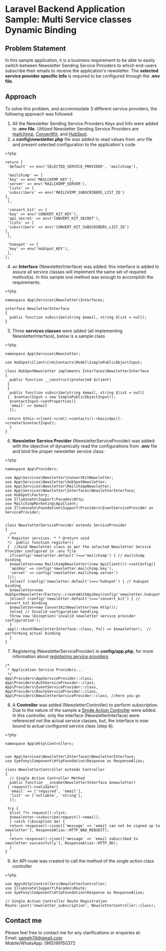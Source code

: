 # Laravel Backend Application Sample: Multi Service classes Dynamic Binding

## Problem Statement

In this sample application, it is a business requirement to be able to easily switch between Newsletter Sending Service Providers to which end-users subscribe their emails to receive the application's newsletter.
The **selected service provider specific info** is required to be configured through the **.env file**.

## Approach

To solve this problem, and accommodate 3 different service providers, the following approach was followed:

1. All the Newsletter Sending Service Providers Keys and Info were added to **.env file**. Utilized Newsletter Sending Service Providers are [mailchimp](https://mailchimp.com/), [ConvertKit](https://convertkit.com/), and [HubSpot](https://www.hubspot.com/).
2. a **config\newsletter.php** file was added to read values from .env file and present selected configuration to the application's code

```
<?php

return [
 'default' => env('SELECTED_SERVICE_PROVIDER', 'mailchimp'),

 'mailchimp' => [
 'key' => env('MAILCHIMP_KEY'),
 'server' => env('MAILCHIMP_SERVER'),
 'lists' => [
 'subscribers' => env('MAILCHIMP_SUBSCRIBERS_LIST_ID')
],
 ],

 'convert_kit' => [
 'key' => env('CONVERT_KIT_KEY'),
 'api_secret' => env('CONVERT_KIT_SECRET'),
 'lists' => [
 'subscribers' => env('CONVERT_KIT_SUBSCRIBERS_LIST_ID')
],
 ],

 'hubspot' => [
 'key' => env('HubSpot_KEY'),
 ],
];
```

4. an **Interface** (NewsletterInterface) was added: this interface is added to assure all service classes will implement the same set of required method(s). In this sample one method was enough to accomplish the requirements.

```
<?php

namespace App\Services\Newsletter\Interfaces;

interface NewsletterInterface
{
  public function subscribe(string $email, string $list = null);
}
```

5. Three **services classes** were added (all implementing NewsletterInterface), below is a sample class

```
<?php

namespace App\Services\Newsletter;

use HubSpot\Client\Crm\Contacts\Model\SimplePublicObjectInput;

class HubSpotNewsletter implements Interfaces\NewsletterInterface
{
  public function __construct(protected $client)
 {
 }
  public function subscribe(string $email, string $list = null)
 {  $contactInput = new SimplePublicObjectInput();
  $contactInput->setProperties([
  'email' => $email
  ]);

 return $this->client->crm()->contacts()->basicApi()->create($contactInput);
  }
}
```

6. **Newsletter Service Provider** (NewsletterServiceProvider) was added: with the objective of dynamically read the configurations from **.env** file and bind the proper newsletter service class:

```
<?php

namespace App\Providers;

use App\Services\Newsletter\ConvertKitNewsletter;
use App\Services\Newsletter\HubSpotNewsletter;
use App\Services\Newsletter\MailchimpNewsletter;
use App\Services\Newsletter\Interfaces\NewsletterInterface;
use HubSpot\Factory;
use Illuminate\Support\Facades\Http;
use MailchimpMarketing\ApiClient;
use Illuminate\Foundation\Support\Providers\EventServiceProvider as ServiceProvider;


class NewsletterServiceProvider extends ServiceProvider
{
  /**
 * Register services. * * @return void
 */  public function register()
 {  //bind Newsletter class as per the selected Newsletter Service Provider configured in .env file
  if(config('newsletter.default')==='mailchimp') { // mailchimp binding
  $newsletter=new MailchimpNewsletter((new ApiClient())->setConfig([
  'apiKey' => config('newsletter.mailchimp.key'),
  'server' => config('newsletter.mailchimp.server')
 ]));
  }elseif (config('newsletter.default')==='hubspot') { // hubspot binding
  $newsletter=new HubSpotNewsletter(Factory::createWithApiKey(config('newsletter.hubspot.key')));
  }elseif (config('newsletter.default')==='convert_kit') { // convert_kit binding
  $newsletter=new ConvertKitNewsletter(new Http());
  }else{ // Invalid configuration handling
  throw new \Exception('invalid newsletter service provider configuration');
  }
 app()->bind(NewsletterInterface::class, fn() => $newsletter);  // performing actual binding
  }
}
```

7. Registering (NewsletterServiceProvider) in **config/app.php**, for more information about [registering service providers](https://laravel.com/docs/9.x/providers#registering-providers)

```
/*
 * Application Service Providers...
 */
App\Providers\AppServiceProvider::class,
App\Providers\AuthServiceProvider::class,
App\Providers\EventServiceProvider::class,
App\Providers\RouteServiceProvider::class,
App\Providers\NewsletterServiceProvider::class, //here you go
```

8. A **Controller** was added (NewsletterController) to perform subscription. Due to the nature of the sample a [Single Action Controller](https://laravel.com/docs/9.x/controllers#single-action-controllers) were added. In this controller, only the interface (NewsletterInterface) were referenced not the actual service classes, but, the interface is now bound to actual configured service class (step 6).

```
<?php

namespace App\Http\Controllers;


use App\Services\Newsletter\Interfaces\NewsletterInterface;
use Symfony\Component\HttpFoundation\Response as ResponseAlias;

class NewsletterController extends Controller
{
  // Single Action Controller Method
  public function __invoke(NewsletterInterface $newsletter)
 { request()->validate([
  'email' => ['required', 'email'],
  'list' => ['nullable', 'string'],
  ]);

 try {
  $list ??= request()->list;
  $newsletter->subscribe(request()->email);
  } catch (\Exception $e) {
  return response()->json(['message' => 'email can not be signed up to newsletter'], ResponseAlias::HTTP_BAD_REQUEST);
  }
  return response()->json(['message' => 'email subscribed to newsletter successfully'], ResponseAlias::HTTP_OK);
  }
}
```

9. An API route was created to call the method of the single action class controller

```
<?php

use App\Http\Controllers\NewsletterController;
use Illuminate\Support\Facades\Route;
use Symfony\Component\HttpFoundation\Response as ResponseAlias;

// Single Action Controller Route Registration
Route::post('newsletter_subscription', NewsletterController::class);
```

## Contact me

Please feel free to contact me for any clarifications or enquiries at:  
Email: sameh74@gmail.com  
Mobile/WhatsApp: (965)99150372
